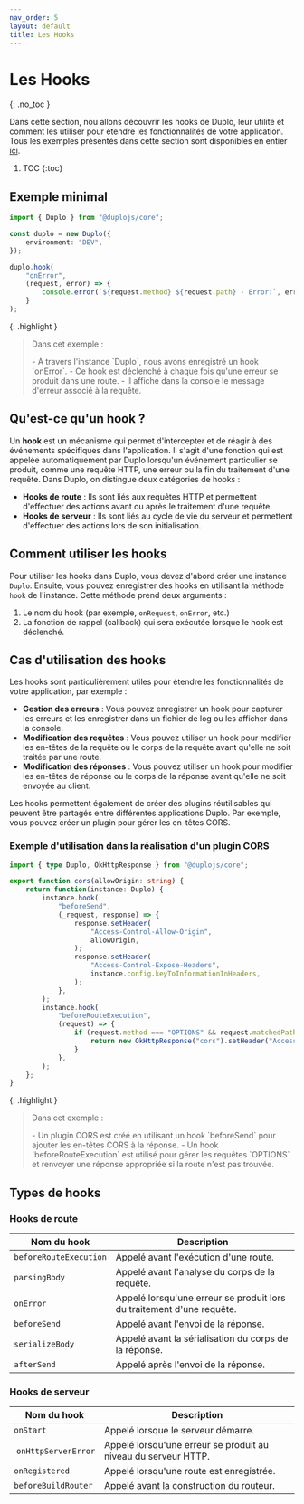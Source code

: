 ```yaml
---
nav_order: 5
layout: default
title: Les Hooks
---
```


# Les Hooks
{: .no_toc }

Dans cette section, nou allons découvrir les hooks de Duplo, leur utilité et comment les utiliser pour étendre les fonctionnalités de votre application.
Tous les exemples présentés dans cette section sont disponibles en entier [ici](https://github.com/dupljs/examples/tree/1.x/resources/hooks).

1. TOC
{:toc}

## Exemple minimal

```typescript
import { Duplo } from "@duplojs/core";

const duplo = new Duplo({
    environment: "DEV",
});

duplo.hook(
    "onError", 
    (request, error) => {
        console.error(`${request.method} ${request.path} - Error:`, error);
    }
);
```

{: .highlight }
>Dans cet exemple :
><div markdown="block">
> - À travers l'instance `Duplo`, nous avons enregistré un hook `onError`.
> - Ce hook est déclenché à chaque fois qu'une erreur se produit dans une route.
> - Il affiche dans la console le message d'erreur associé à la requête.
></div>

## Qu'est-ce qu'un hook ?

Un **hook** est un mécanisme qui permet d'intercepter et de réagir à des événements spécifiques dans l'application. Il s'agit d'une fonction qui est appelée automatiquement par Duplo lorsqu'un événement particulier se produit, comme une requête HTTP, une erreur ou la fin du traitement d'une requête. Dans Duplo, on distingue deux catégories de hooks :
- **Hooks de route** : Ils sont liés aux requêtes HTTP et permettent d'effectuer des actions avant ou après le traitement d'une requête.
- **Hooks de serveur** : Ils sont liés au cycle de vie du serveur et permettent d'effectuer des actions lors de son initialisation.

## Comment utiliser les hooks

Pour utiliser les hooks dans Duplo, vous devez d'abord créer une instance `Duplo`. Ensuite, vous pouvez enregistrer des hooks en utilisant la méthode `hook` de l'instance. Cette méthode prend deux arguments :
1. Le nom du hook (par exemple, `onRequest`, `onError`, etc.)
2. La fonction de rappel (callback) qui sera exécutée lorsque le hook est déclenché.

## Cas d'utilisation des hooks

Les hooks sont particulièrement utiles pour étendre les fonctionnalités de votre application, par exemple :
- **Gestion des erreurs** : Vous pouvez enregistrer un hook pour capturer les erreurs et les enregistrer dans un fichier de log ou les afficher dans la console.
- **Modification des requêtes** : Vous pouvez utiliser un hook pour modifier les en-têtes de la requête ou le corps de la requête avant qu'elle ne soit traitée par une route.
- **Modification des réponses** : Vous pouvez utiliser un hook pour modifier les en-têtes de réponse ou le corps de la réponse avant qu'elle ne soit envoyée au client.

Les hooks permettent également de créer des plugins réutilisables qui peuvent être partagés entre différentes applications Duplo. Par exemple, vous pouvez créer un plugin pour gérer les en-têtes CORS.

### Exemple d'utilisation dans la réalisation d'un plugin CORS

```typescript
import { type Duplo, OkHttpResponse } from "@duplojs/core";

export function cors(allowOrigin: string) {
	return function(instance: Duplo) {
		instance.hook(
			"beforeSend",
			(_request, response) => {
				response.setHeader(
					"Access-Control-Allow-Origin",
					allowOrigin,
				);
				response.setHeader(
					"Access-Control-Expose-Headers",
					instance.config.keyToInformationInHeaders,
				);
			},
		);
		instance.hook(
			"beforeRouteExecution",
			(request) => {
				if (request.method === "OPTIONS" && request.matchedPath === null) {
					return new OkHttpResponse("cors").setHeader("Access-Control-Allow-Headers", "*");
				}
			},
		);
	};
}
```

{: .highlight }
>Dans cet exemple :
><div markdown="block">
> - Un plugin CORS est créé en utilisant un hook `beforeSend` pour ajouter les en-têtes CORS à la réponse.
> - Un hook `beforeRouteExecution` est utilisé pour gérer les requêtes `OPTIONS` et renvoyer une réponse appropriée si la route n'est pas trouvée.
></div>

## Types de hooks

### Hooks de route

| Nom du hook | Description |
| --- | --- |
| `beforeRouteExecution` | Appelé avant l'exécution d'une route. |
| `parsingBody` | Appelé avant l'analyse du corps de la requête. |
| `onError` | Appelé lorsqu'une erreur se produit lors du traitement d'une requête. |
| `beforeSend` | Appelé avant l'envoi de la réponse. |
| `serializeBody` | Appelé avant la sérialisation du corps de la réponse. |
| `afterSend` | Appelé après l'envoi de la réponse. |

### Hooks de serveur

| Nom du hook | Description |
| --- | --- |
| `onStart` | Appelé lorsque le serveur démarre. |
| `onHttpServerError` | Appelé lorsqu'une erreur se produit au niveau du serveur HTTP. |
| `onRegistered` | Appelé lorsqu'une route est enregistrée. |
| `beforeBuildRouter` | Appelé avant la construction du routeur. |